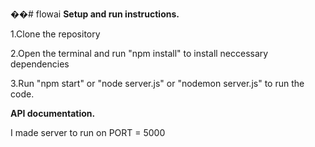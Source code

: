 ��#   f l o w a i 
 
 
**Setup and run instructions.**


1.Clone the repository


2.Open the terminal and run "npm install" to install neccessary dependencies


3.Run "npm start" or "node server.js" or "nodemon server.js" to run the code.



**API documentation.**


I made server to run on PORT = 5000
